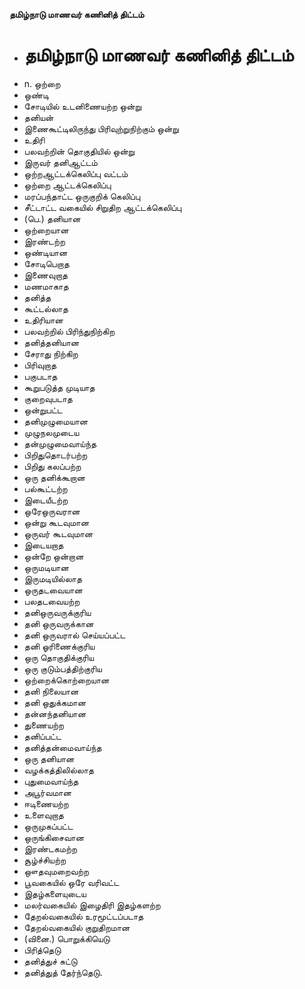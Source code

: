 **தமிழ்நாடு மாணவர் கணினித் திட்டம்**
- # தமிழ்நாடு மாணவர் கணினித் திட்டம்
- n. ஒற்றை
- ஒண்டி
- சோடியில் உடனிணையற்ற ஒன்று
- தனியன்
- இணைகூட்டிலிருந்து பிரிவுற்றுநிற்கும் ஒன்று
- உதிரி
- பலவற்றின் தொகுதியில் ஒன்று
- இருவர் தனிஆட்டம்
- ஒற்றஆட்டக்கெலிப்பு வட்டம்
- ஒற்றை ஆட்டக்கெலிப்பு
- மரப்பந்தாட்ட ஒருகுறிக் கெலிப்பு
- சீட்டாட்ட வகையில் சிறுதிற ஆட்டக்கெலிப்பு
- (பெ.) தனியான
- ஒற்றையான
- இரண்டற்ற
- ஒண்டியான
- சோடிபெறாத
- இணைவுறாத
- மணமாகாத
- தனித்த
- கூட்டல்லாத
- உதிரியான
- பலவற்றில் பிரிந்துநிற்கிற
- தனித்தனியான
- சேராது நிற்கிற
- பிரிவுறாத
- பகுபடாத
- கூறுபடுத்த முடியாத
- குறைவுபடாத
- ஒன்றுபட்ட
- தனிமுழுமையான
- முழுநலமுடைய
- தன்முழுமைவாய்ந்த
- பிறிதுதொடர்பற்ற
- பிறிது கலப்பற்ற
- ஒரு தனிக்கூறான
- பல்கூட்டற்ற
- இடையீடற்ற
- ஒரேஒருவரான
- ஒன்று கூடவுமான
- ஒருவர் கூடவுமான
- இடையறாத
- ஒன்றே ஒன்றான
- ஒருமடியான
- இருமடியில்லாத
- ஒருதடவையான
- பலதடவையற்ற
- தனிஒருவருக்குரிய
- தனி ஒருவருக்கான
- தனி ஒருவரால் செய்யப்பட்ட
- தனி ஓரிணைக்குரிய
- ஒரு தொகுதிக்குரிய
- ஒரு குடும்பத்திற்குரிய
- ஒற்றைக்கொற்றையான
- தனி நிலையான
- தனி ஒதுக்கமான
- தன்னந்தனியான
- துணையற்ற
- தனிப்பட்ட
- தனித்தன்மைவாய்ந்த
- ஒரு தனியான
- வழக்கத்திலில்லாத
- புதுமைவாய்ந்த
- அபூர்வமான
- ஈடிணையற்ற
- உளைவுறாத
- ஒருமுகப்பட்ட
- ஒருங்கிசைவான
- இரண்டகமற்ற
- சூழ்ச்சியற்ற
- ஔதவுமறைவற்ற
- பூவகையில் ஒரே வரிவட்ட
- இதழ்களையுடைய
- மலர்வகையில் இழைதிரி இதழ்களற்ற
- தேறல்வகையில் உரமூட்டப்படாத
- தேறல்வகையில் குறுதிறமான
- (வினை.) பொறுக்கியெடு
- பிரித்தெடு
- தனித்துச் சுட்டு
- தனித்துத் தேர்ந்தெடு.

